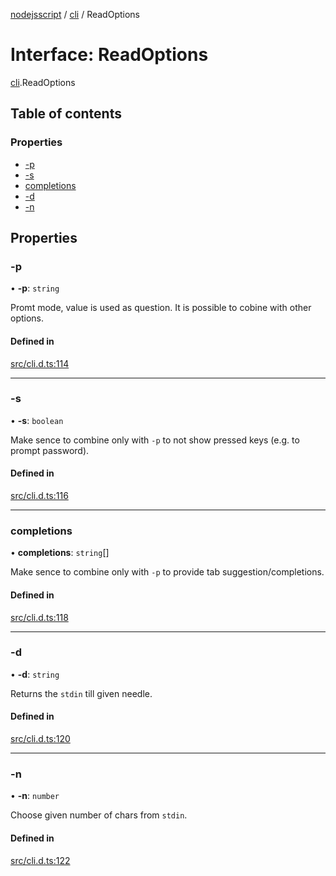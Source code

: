[nodejsscript](../README.md) / [cli](../modules/cli.md) / ReadOptions

# Interface: ReadOptions

[cli](../modules/cli.md).ReadOptions

## Table of contents

### Properties

- [-p](cli.ReadOptions.md#-p)
- [-s](cli.ReadOptions.md#-s)
- [completions](cli.ReadOptions.md#completions)
- [-d](cli.ReadOptions.md#-d)
- [-n](cli.ReadOptions.md#-n)

## Properties

### -p

• **-p**: `string`

Promt mode, value is used as question. It is possible to cobine with other options.

#### Defined in

[src/cli.d.ts:114](https://github.com/jaandrle/nodejsscript/blob/f98d532/src/cli.d.ts#L114)

___

### -s

• **-s**: `boolean`

Make sence to combine only with `-p` to not show pressed keys (e.g. to prompt password).

#### Defined in

[src/cli.d.ts:116](https://github.com/jaandrle/nodejsscript/blob/f98d532/src/cli.d.ts#L116)

___

### completions

• **completions**: `string`[]

Make sence to combine only with `-p` to provide tab suggestion/completions.

#### Defined in

[src/cli.d.ts:118](https://github.com/jaandrle/nodejsscript/blob/f98d532/src/cli.d.ts#L118)

___

### -d

• **-d**: `string`

Returns the `stdin` till given needle.

#### Defined in

[src/cli.d.ts:120](https://github.com/jaandrle/nodejsscript/blob/f98d532/src/cli.d.ts#L120)

___

### -n

• **-n**: `number`

Choose given number of chars from `stdin`.

#### Defined in

[src/cli.d.ts:122](https://github.com/jaandrle/nodejsscript/blob/f98d532/src/cli.d.ts#L122)
